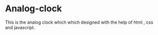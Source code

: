 # Analog-clock

This is the analog clock which which designed with the help of html , css and javascript.
